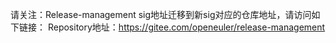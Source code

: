 请关注：Release-management sig地址迁移到新sig对应的仓库地址，请访问如下链接：
Repository地址：https://gitee.com/openeuler/release-management

